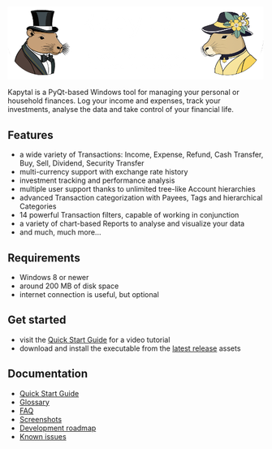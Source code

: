 ![image](./resources/images/welcome_dark_mode.png)

Kapytal is a PyQt-based Windows tool for managing your personal or household finances. Log your income and expenses, track your investments, analyse the data and take control of your financial life.

## Features

- a wide variety of Transactions: Income, Expense, Refund, Cash Transfer, Buy, Sell, Dividend, Security Transfer
- multi-currency support with exchange rate history
- investment tracking and performance analysis
- multiple user support thanks to unlimited tree-like Account hierarchies
- advanced Transaction categorization with Payees, Tags and hierarchical Categories
- 14 powerful Transaction filters, capable of working in conjunction
- a variety of chart-based Reports to analyse and visualize your data
- and much, much more...

## Requirements

- Windows 8 or newer
- around 200 MB of disk space
- internet connection is useful, but optional

## Get started

- visit the [Quick Start Guide](/docs/quick_start_guide) for a video tutorial
- download and install the executable from the [latest release](https://github.com/JakubFranek/Kapytal/releases) assets

## Documentation

- [Quick Start Guide](/docs/quick_start_guide)
- [Glossary](/docs/glossary.md)
- [FAQ](/docs/faq.md)
- [Screenshots](/docs/screenshots.md)
- [Development roadmap](/docs/development_roadmap.md)
- [Known issues](/docs/known_issues.md)
